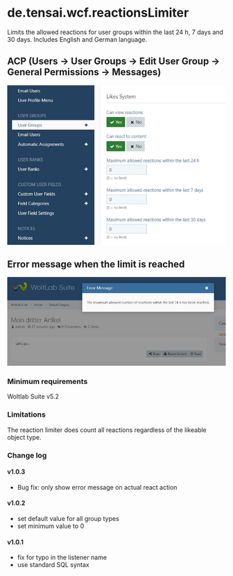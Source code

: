# de.tensai.wcf.reactionsLimiter
Limits the allowed reactions for user groups within the last 24 h, 7 days and 30 days.
Includes English and German language.

## ACP (Users -> User Groups -> Edit User Group -> General Permissions -> Messages)
![ACP](https://github.com/Tensai75/de.tensai.wcf.reactionsLimiter/raw/main/resources/acp.jpg)

## Error message when the limit is reached
![Error_Message](https://github.com/Tensai75/de.tensai.wcf.reactionsLimiter/raw/main/resources/error_message.jpg)

### Minimum requirements
Woltlab Suite v5.2

### Limitations
The reaction limiter does count all reactions regardless of the likeable object type.

### Change log
#### v1.0.3
- Bug fix: only show error message on actual react action

#### v1.0.2
- set default value for all group types
- set minimum value to 0

#### v1.0.1
- fix for typo in the listener name
- use standard SQL syntax
